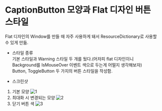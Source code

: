# CaptionButton 모양과 Flat 디자인 버튼 스타일  
  
Flat 디자인의 Window를 만들 때 자주 사용하게 돼서 ResourceDictionary로 사용할 수 있게 만듦.

* 스타일 종류  
기본 스타일과 Warning 스타일 두 개를 뒀다.(어차피 flat 디자인이니 Background를 IsMouseOver 이벤트 색으로 두는게 어떨지 생각해보자)  
Button, ToggleButton 두 가지의 버튼 스타일을 작성함.

* 스크린샷  
1. 기본 모양
![1](https://github.com/baejun-k/baejun-k.github.io/blob/master/images/CaptionButton_FlatButtonStyle1.PNG)  
2. 최대화 시 변경되는 모양
![2](https://github.com/baejun-k/baejun-k.github.io/blob/master/images/CaptionButton_FlatButtonStyle2.PNG)
3. 닫기 버튼 색
![3](https://github.com/baejun-k/baejun-k.github.io/blob/master/images/CaptionButton_FlatButtonStyle3.PNG)
